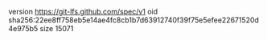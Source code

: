version https://git-lfs.github.com/spec/v1
oid sha256:22ee8ff758eb5e14ae4fc8cb1b7d63912740f39f75e5efee22671520d4e975b5
size 15071
